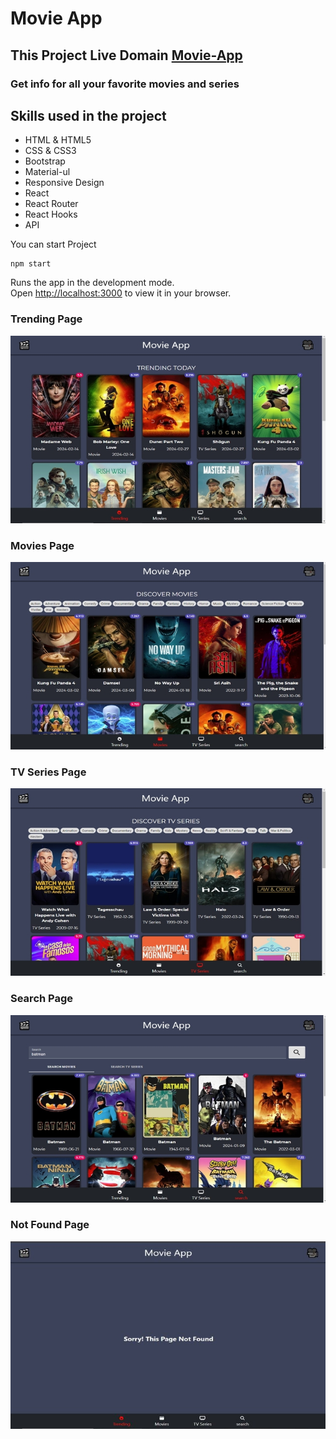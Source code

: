 # Movie App

## This Project Live Domain [Movie-App](https://bola-nabil.github.io/Movie-App/)

### Get info for all your favorite movies and series

## Skills used in the project
- HTML & HTML5
- CSS & CSS3
- Bootstrap
- Material-ul
- Responsive Design
- React
- React Router
- React Hooks
- API

You can start Project
```
npm start
```
Runs the app in the development mode.\
Open [http://localhost:3000](http://localhost:3000) to view it in your browser.

### Trending Page
<img src="readme_images/trending-page.jpg" alt="not found" width="600px" height="300px"/>

### Movies Page
<img src="readme_images/movies-page.jpg" alt="not found" width="600px" height="300px"/>

### TV Series Page
<img src="readme_images/tvseries-page.jpg" alt="not found" width="600px" height="300px"/>

### Search Page
<img src="readme_images/search-page.jpg" alt="not found" width="600px" height="300px"/>

### Not Found Page
<img src="readme_images/notfound-page.jpg" alt="not found" width="600px" height="300px"/>
